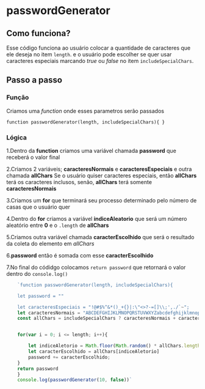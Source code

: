 # passwordGenerator

## Como funciona?

Esse código funciona ao usuário colocar a quantidade de caracteres que ele deseja no item `length`.
e o usuário pode escolher se quer usar caracteres especiais marcando *true* ou *false* no item `includeSpecialChars`. 

## Passo a passo

### Função

Criamos uma *function* onde esses parametros serão passados 

`function passwordGenerator(length, includeSpecialChars){
}`

### Lógica

1.Dentro da **function** criamos uma variável chamada **password** que receberá o valor final

2.Criamos 2 variáveis; **caracteresNormais** e **caracteresEspeciais** e outra chamada **allChars**
Se o usuário quiser caracteres especiais, então **allChars** terá os caracteres inclusos, senão,
**allChars** terá somente **caracteresNormais**

3.Criamos um **for** que terminará seu processo determinado pelo número de casas que o usuário quer

4.Dentro do **for** criamos a variável **indiceAleatorio** que será um número aleatório entre **0** e o `.length` de **allChars** 

5.Criamos outra variável chamada **caracterEscolhido** que será o resultado da coleta do elemento em *allChars* 

6.**password** então é somada com esse **caracterEscolhido**

7.No final do códidgo colocamos `return password` que retornará o valor dentro do `console.log()`

```javascript
    `function passwordGenerator(length, includeSpecialChars){

    let password = ""

    let caracteresEspeciais = "!@#$%^&*()_+{}|:\"<>?-=[]\\;',./`~";
    let caracteresNormais = "ABCDEFGHIJKLMNOPQRSTUVWXYZabcdefghijklmnopqrstuvwxyz0123456789";
    const allChars = includeSpecialChars ? caracteresNormais + caracteresEspeciais : caracteresNormais


    for(var i = 0; i <= length; i++){

        let indiceAletorio = Math.floor(Math.random() * allChars.length);
        let caracterEscolhido = allChars[indiceAletorio]
        password += caracterEscolhido;
    } 
    return password
    }
    console.log(passwordGenerator(10, false))`
```
